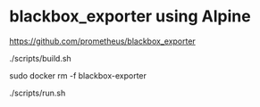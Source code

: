 # blackbox_exporter using Alpine

https://github.com/prometheus/blackbox_exporter


./scripts/build.sh

sudo docker rm -f blackbox-exporter

./scripts/run.sh
